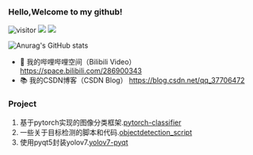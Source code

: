 ### Hello,Welcome to my github!
![visitor](https://visitor-badge.glitch.me/badge?page_id=z1069614715)
![](https://img.shields.io/badge/常用框架-Pytorch-red)
![](https://img.shields.io/badge/Language-Python-orange)  

![Anurag's GitHub stats](https://github-readme-stats.vercel.app/api?username=z1069614715&show_icons=true&theme=radical&cache_seconds=200*300)

- 📯 我的哔哩哔哩空间（Bilibili Video） https://space.bilibili.com/286900343
- 📚 我的CSDN博客（CSDN Blog） https://blog.csdn.net/qq_37706472

### Project
1. 基于pytorch实现的图像分类框架.[pytorch-classifier](https://github.com/z1069614715/pytorch-classifier)
2. 一些关于目标检测的脚本和代码.[objectdetection_script](https://github.com/z1069614715/objectdetection_script)
3. 使用pyqt5封装yolov7.[yolov7-pyqt](https://github.com/z1069614715/yolov7-pyqt)
